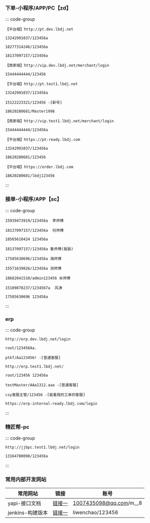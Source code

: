 ### 下单-小程序/APP/PC【zd】

::: code-group

```[dev]
【平台端】http://pt.dev.lbdj.net

13242991037/123456a

18277314246/123456a

18137097157/123456a

【商家端】http://vip.dev.lbdj.net/merchant/login

15444444444/123456
```

```[test1]
【平台端】http://pt.test1.lbdj.net

13242991037/123456a

15122223321/123456 -[新号]

18620280681/Master1998

【商家端】http://vip.test1.lbdj.net/merchant/login  

15444444444/123456a
```

```[ready]
【平台端】https://pt-ready.lbdj.com

13242991037/123456a

18620280681/123456
```

```[正式]
【平台端】https://order.lbdj.com

18620280681/lbdj123456
```

:::



### 接单-小程序/APP【sc】

::: code-group

```[dev]
15939473919/123456a  李师傅

18137097157/123456a  何师傅

18565610424 123456a
```

```[test1]
18137097157/123456a 鲁师傅(振振)

17585630696/123456a 海师傅

15571639026/123456a 测师傅

18682041510/admin123456 米师傅
```

```[ready]
15109878237/1234567a  风涛

17585630696 123456a
```

:::



### erp

::: code-group

```[dev]
http://erp.dev.lbdj.net/login

root/123456Aa.

ptkf/Aa123456! -[普通客服]
```

```[test1]
http://erp.test1.lbdj.net/

root/123456 123456a

testMaster/AAa1312.aaa -[普通客服]

csy客服主管/123456 -[能看我的工单的客服]
```

```[ready]
https://erp-internal-ready.lbdj.com/login
```

:::



### 精匠帮-pc

::: code-group

```[test1]
http://jjbpc.test1.lbdj.net/login

13164780098/123456a 
```

:::



### 常用内部开发网站

| 常用网站         | 链接                                                | 账号                   |
| ---------------- | --------------------------------------------------- | ---------------------- |
| yapi-接口文档    | [链接一](http://yapi.ops.lbdj.net/)                 | 1007435098@qq.com/m__8 |
| jenkins-构建版本 | [链接一](http://192.168.100.30:8080/login?from=%2F) | liwenchao/123456       |

